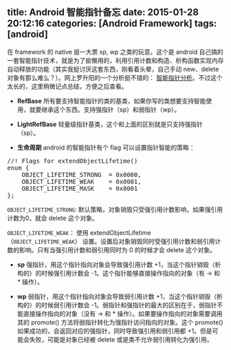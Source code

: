 title: Android 智能指针备忘
date: 2015-01-28 20:12:16
categories: [Android Framework]
tags: [android]
---

在 framework 的 native 层一大票 sp<xx>, wp<xx> 之类的玩意。这个是 android 自己搞的一套智能指针技术，就是为了偷懒用的，利用引用计数和构造、析构函数实现内存自动释放的功能（其实我挺讨厌这套东西，刚看着头晕，自己手动 new、delete 对象有那么难么？）。网上罗升阳的一个分析挺不错的： [智能指针分析](http://blog.csdn.net/luoshengyang/article/details/6786239 "智能指针分析")。不过这个太长的，这里稍微记点总结，方便之后查看。

* **RefBase**
所有要支持智能指针的类的基类，如果你写的类想要支持智能使用，就要继承这个东西。支持强指针（sp）和弱指针（wp）。

* **LightRefBase**
轻量级指针基类，这个和上面的区别就是只支持强指针（sp）。

* **生命周期**
android 的智能指针有个 flag 可以设置指针智能的策略： 

<pre config="brush:bash;toolbar:false;">
//! Flags for extendObjectLifetime()
enum {
    OBJECT_LIFETIME_STRONG  = 0x0000,
    OBJECT_LIFETIME_WEAK    = 0x0001,
    OBJECT_LIFETIME_MASK    = 0x0001
};
</pre>

`OBJECT_LIFETIME_STRONG`: 默认策略，对象销毁只受强引用计数影响，如果强引用计数为0，就会 delete 这个对象。

`OBJECT_LIFETIME_WEAK`： 使用 extendObjectLifetime（`OBJECT_LIFETIME_WEAK`） 设置。设置后对象销毁同时受强引用计数和弱引用计数的影响。只有当强引用计数和弱引用同时为 0 的时候才会 delete 这个对象。

* **sp**
强指针，用这个指针指向对象会导致强引用计数 +1，当这个指针销毁（析构的）的时候强引用计数会 -1。这个指针能够直接操作指向的对象（有 -> 和 * 操作）。

* **wp**
弱指针，用这个指针指向对象会导致弱引用计数 +1，当这个指针销毁（析构的）的时候弱引用计数会 -1。弱指针和强指针的最大的区别在于，弱指针不能直接操作指向的对象（没有 -> 和 * 操作）。如果要操作指向的对象需要调用其的 promote() 方法将弱指针转化为强指针访问指向的对象。这个 promote() 如果成功的，会返回对应的强指针，同时导致强引用和弱引用都 +1。但是可能会失败，可能是对象已经被 delete 或是类不允许弱引用转化为强引用。


